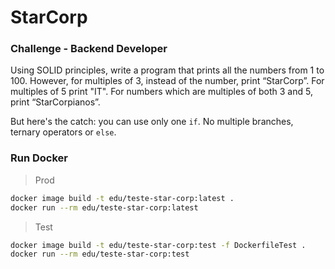 # StarCorp

### Challenge - Backend Developer

Using SOLID principles, write a program that prints all the numbers from 1 to 100. However, for multiples of 3, instead of the number, print “StarCorp”. For multiples of 5 print "IT". For numbers which are multiples of both 3 and 5, print “StarCorpianos”. 

But here's the catch: you can use only one `if`. No multiple branches, ternary operators or `else`.

### Run Docker

> Prod

```sh
docker image build -t edu/teste-star-corp:latest .
docker run --rm edu/teste-star-corp:latest
```

> Test

```sh
docker image build -t edu/teste-star-corp:test -f DockerfileTest .
docker run --rm edu/teste-star-corp:test
```
